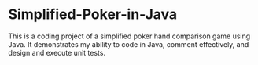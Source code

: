 # Simplified-Poker-in-Java
This is a coding project of a simplified poker hand comparison game using Java. It demonstrates my ability to code in Java, comment effectively, and design and execute unit tests. 
